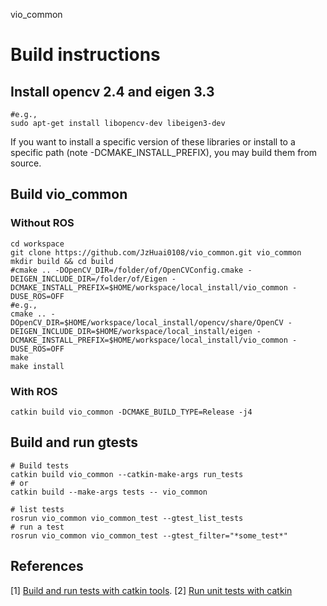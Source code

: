 vio_common

# Build instructions

## Install opencv 2.4 and eigen 3.3

```
#e.g., 
sudo apt-get install libopencv-dev libeigen3-dev
```

If you want to install a specific version of these libraries or install to a specific path (note -DCMAKE\_INSTALL\_PREFIX), 
you may build them from source.

## Build vio_common

### Without ROS
```
cd workspace
git clone https://github.com/JzHuai0108/vio_common.git vio_common
mkdir build && cd build
#cmake .. -DOpenCV_DIR=/folder/of/OpenCVConfig.cmake -DEIGEN_INCLUDE_DIR=/folder/of/Eigen -DCMAKE_INSTALL_PREFIX=$HOME/workspace/local_install/vio_common -DUSE_ROS=OFF
#e.g.,
cmake .. -DOpenCV_DIR=$HOME/workspace/local_install/opencv/share/OpenCV -DEIGEN_INCLUDE_DIR=$HOME/workspace/local_install/eigen -DCMAKE_INSTALL_PREFIX=$HOME/workspace/local_install/vio_common -DUSE_ROS=OFF
make
make install
```

### With ROS
```
catkin build vio_common -DCMAKE_BUILD_TYPE=Release -j4
```

## Build and run gtests

```
# Build tests
catkin build vio_common --catkin-make-args run_tests
# or
catkin build --make-args tests -- vio_common

# list tests
rosrun vio_common vio_common_test --gtest_list_tests
# run a test
rosrun vio_common vio_common_test --gtest_filter="*some_test*"
```

## References
[1] [Build and run tests with catkin tools](https://catkin-tools.readthedocs.io/en/latest/verbs/catkin_build.html#building-and-running-tests). 
[2] [Run unit tests with catkin](https://personalrobotics.cs.washington.edu/software/unit-testing/)

